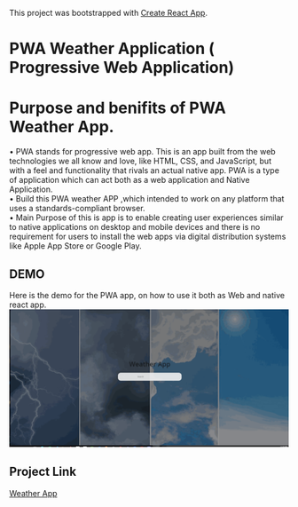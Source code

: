 This project was bootstrapped with [Create React App](https://github.com/facebook/create-react-app).

# PWA Weather Application ( Progressive Web Application)


# Purpose and benifits of PWA Weather App. 

• PWA stands for progressive web app. This is an app built from the web technologies we all know and love, like HTML, CSS, and JavaScript, but with a feel and functionality that rivals an actual native app. PWA is a type of application which can act both as a web application and Native Application. </br>
• Build this PWA weather APP ,which intended to work on any platform that uses a standards-compliant browser. </br>
• Main Purpose of this is app is to enable creating user experiences similar to native applications on desktop and mobile devices and there is no
requirement for users to install the web apps via digital distribution systems like Apple App Store or Google Play. </br>


## DEMO

Here is the demo for the PWA app, on how to use it both as Web and native react app. </br>
![Alt Text](https://github.com/Hiteshsaai/Weather_App_PWA/blob/master/demo.gif)





## Project Link

[Weather App](https://pwa-weatherapp-hitesh.netlify.app)


